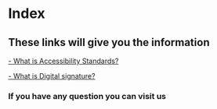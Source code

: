 <html>
  <head>
    <meta charset="utf 8">
    <title>Index</title>
    
  </head>
  <body>
  <h1> Index</h1>
  <h2> These links will give you the information</h2>
  <a href="Accessibility-Standards.html" > - What is Accessibility Standards? </a>
 
  <a href="Digital-Signature.html" > - What is Digital signature? </a> 
 
 <h3> If you have any question you can visit us
  </body>
</html>
    
  
    
